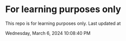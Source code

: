 # For learning purposes only
This repo is for learning purposes only.
Last updated at

Wednesday, March 6, 2024 10:08:40 PM

